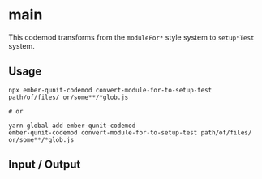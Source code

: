 # main

This codemod transforms from the `moduleFor*` style system to `setup*Test` system.

## Usage

```
npx ember-qunit-codemod convert-module-for-to-setup-test path/of/files/ or/some**/*glob.js

# or

yarn global add ember-qunit-codemod
ember-qunit-codemod convert-module-for-to-setup-test path/of/files/ or/some**/*glob.js
```

## Input / Output

<!--FIXTURES_TOC_START-->
<!--FIXTURES_TOC_END-->

<!--FIXTURES_CONTENT_START-->
<!--FIXTURE_CONTENT_END-->


